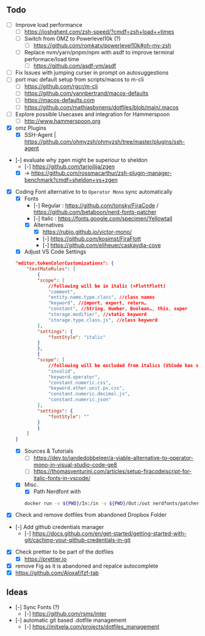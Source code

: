 
## Todo
- [ ] Improve load performance
  - [ ] https://joshghent.com/zsh-speed/?cmdf=zsh+load++times
  - [ ] Switch from OMZ to Powerlevel10k (?)
    - [ ] https://github.com/romkatv/powerlevel10k#oh-my-zsh
  - [ ] Replace nvm/yarn/pnpm/npm with asdf to improve terminal performace/load time
    - [ ] https://github.com/asdf-vm/asdf
- [ ] Fix Issues with jumping curser in prompt on autosuggestions
- [ ] port mac default setup from scripts/macos to m-cli
	 - [ ] https://github.com/rgcr/m-cli
	 - [ ] https://github.com/yannbertrand/macos-defaults
	 - [ ] https://macos-defaults.com
	 - [ ] https://github.com/mathiasbynens/dotfiles/blob/main/.macos

- [ ] Explore possible Usecases and integration for Hammerspoon
  - [ ] http://www.hammerspoon.org

- [x] omz Plugins
	- [x] SSH-Agent | https://github.com/ohmyzsh/ohmyzsh/tree/master/plugins/ssh-agent
- [-] evaluate why zgen might be superiour to sheldon
  - [-] https://github.com/tarjoilija/zgen
  - [x] -> https://github.com/rossmacarthur/zsh-plugin-manager-benchmark?cmdf=sheldon+vs+zgen
- [x] Coding Font alternative to to `Operator Mono` sync automatically
	- [x] Fonts
		- [-] Regular : https://github.com/tonsky/FiraCode / https://github.com/betaboon/nerd-fonts-patcher
		- [-] Italic : https://fonts.google.com/specimen/Yellowtail
		- [x] Alternatives
			- [x] https://rubjo.github.io/victor-mono/
			- [-] https://github.com/kosimst/FiraFlott
			- [-] https://github.com/eliheuer/caskaydia-cove
	- [x] Adjust VS Code Settings
	```json
	"editor.tokenColorCustomizations": {
		"textMateRules": [
			{
			"scope": [
				//following will be in italic (=FlottFlott)
				"comment",
				"entity.name.type.class", //class names
				"keyword", //import, export, return…
				"constant", //String, Number, Boolean…, this, super
				"storage.modifier", //static keyword
				"storage.type.class.js", //class keyword
			],
			"settings": {
				"fontStyle": "italic"
			}
			},
			{
			"scope": [
				//following will be excluded from italics (VSCode has some defaults for italics)
				"invalid",
				"keyword.operator",
				"constant.numeric.css",
				"keyword.other.unit.px.css",
				"constant.numeric.decimal.js",
				"constant.numeric.json"
			],
			"settings": {
				"fontStyle": ""
			}
			}
		]
	}
	```
	- [x] Sources & Tutorials
		- [ ] https://dev.to/jandedobbeleer/a-viable-alternative-to-operator-mono-in-visual-studio-code-ge8
		- [ ] https://thomasventurini.com/articles/setup-firacodeiscript-for-italic-fonts-in-vscode/
	- [x] Misc.
		- [x] Path Nerdfont with
		```bash
		docker run -v ${PWD}/In:/in -v ${PWD}/Out:/out nerdfonts/patcher --complete --mono --adjust-line-height --careful
		```
- [x] Check and remove dotfiles from abandoned Dropbox Folder
- [-] Add github credentials manager
	- [-] https://docs.github.com/en/get-started/getting-started-with-git/caching-your-github-credentials-in-git
- [x] Check prettier to be part of the dotfiles
	- [x] https://prettier.io
- [x] remove Fig as it is abandoned and repalce autocomplete
 - [x] https://github.com/Aloxaf/fzf-tab

## Ideas
- [-] Sync Fonts (?)
	- [-] https://github.com/rsms/inter
- [-] automatic git based .dotfile management
	- [-] https://mitxela.com/projects/dotfiles_management
